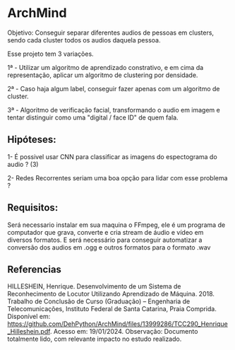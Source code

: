 # ArchMind

Objetivo: Conseguir separar diferentes audios de pessoas em clusters, sendo cada cluster todos os audios daquela pessoa.

Esse projeto tem 3 variações.

1ª - Utilizar um algoritmo de aprendizado constrativo, e em cima da representação, aplicar um algoritmo de clustering por densidade.

2ª - Caso haja algum label, conseguir fazer apenas com um algoritmo de cluster.

3ª - Algoritmo de verificação facial, transformando o audio em imagem e tentar distinguir como uma "digital / face ID" de quem fala.

## Hipóteses:

1- É possivel usar CNN para classificar as imagens do espectograma do audio ? (3)

2- Redes Recorrentes seriam uma boa opção para lidar com esse problema ?

## Requisitos:
Será necessario instalar em sua maquina o FFmpeg, ele é um programa de computador que grava, converte e cria stream de áudio e vídeo em diversos formatos. E será necessário para conseguir automatizar a conversão dos audios em .ogg e outros formatos para o formato .wav 

## Referencias

HILLESHEIN, Henrique. Desenvolvimento de um Sistema de Reconhecimento de Locutor Utilizando Aprendizado de Máquina. 2018. Trabalho de Conclusão de Curso (Graduação) – Engenharia de Telecomunicações, Instituto Federal de Santa
Catarina, Praia Comprida. Disponível em: <https://github.com/DehPython/ArchMind/files/13999286/TCC290_Henrique_Hilleshein.pdf>. Acesso em: 19/01/2024. Observação: Documento totalmente lido, com relevante impacto no estudo realizado.
